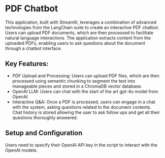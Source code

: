 # PDF Chatbot
This application, built with Streamlit, leverages a combination of advanced technologies from the LangChain suite to create an interactive PDF chatbot. Users can upload PDF documents, which are then processed to facilitate natural language interactions. The application extracts content from the uploaded PDFs, enabling users to ask questions about the document through a chatbot interface.

## Key Features:
- PDF Upload and Processing: Users can upload PDF files, which are then processed using semantic chunking to segment the text into manageable pieces and stored in a ChromaDB vector database.
- OpenAI LLM: Users can chat with the start of the art gpt-4o model from OpenAI
- Interactive Q&A: Once a PDF is processed, users can engage in a chat with the system, asking questions related to the document contents. Chat history is stored allowing the user to ask follow ups and get all their questions thoroughly answered.

## Setup and Configuration
Users need to specify their OpenAI API key in the script to interact with the OpenAI models.
